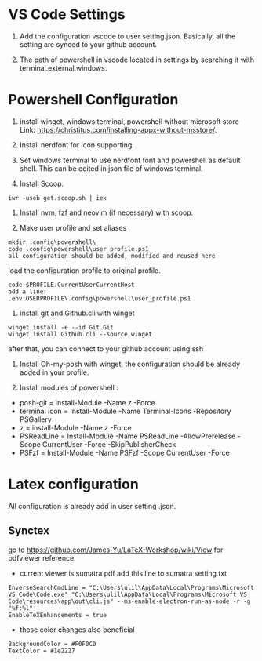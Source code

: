 # VS Code Settings
1. Add the configuration vscode to user setting.json. Basically, all the setting are synced to your github account.

1. The path of powershell in vscode located in settings by searching it with terminal.external.windows.

# Powershell Configuration
1. install winget, windows terminal, powershell without microsoft store Link: https://christitus.com/installing-appx-without-msstore/.

1. Install nerdfont for icon supporting.

1. Set windows terminal to use nerdfont font and powershell as default shell. This can be edited in json file of windows terminal.

1. Install Scoop.

``` iwr -useb get.scoop.sh | iex ```

1. Install nvm, fzf and neovim (if necessary) with scoop.

1. Make user profile and set aliases

```
mkdir .config\powershell\
code .config\powershell\user_profile.ps1
all configuration should be added, modified and reused here
```

load the configuration profile to original profile.
```
code $PROFILE.CurrentUserCurrentHost
add a line: 
.env:USERPROFILE\.config\powershell\user_profile.ps1
```
1. install git and Github.cli with winget
```
winget install -e --id Git.Git
winget install Github.cli --source winget
```
after that, you can connect to your github account using ssh

1. Install Oh-my-posh with winget, the configuration should be already added in your profile.

1. Install modules of powershell :
- posh-git = install-Module -Name z -Force
- terminal icon = Install-Module -Name Terminal-Icons -Repository PSGallery
- z = install-Module -Name z -Force
- PSReadLine = Install-Module -Name PSReadLine -AllowPrerelease -Scope CurrentUser -Force -SkipPublisherCheck
- PSFzf = Install-Module -Name PSFzf -Scope CurrentUser -Force

# Latex configuration
All configuration is already add in user setting .json. 

## Synctex
go to https://github.com/James-Yu/LaTeX-Workshop/wiki/View for pdfviewer reference.

- current viewer is sumatra pdf
add this line to sumatra setting.txt
```
InverseSearchCmdLine = "C:\Users\ulil\AppData\Local\Programs\Microsoft VS Code\Code.exe" "C:\Users\ulil\AppData\Local\Programs\Microsoft VS Code\resources\app\out\cli.js" --ms-enable-electron-run-as-node -r -g "%f:%l"
EnableTeXEnhancements = true
```

- these color changes also beneficial
```
BackgroundColor = #F0F0C0
TextColor = #1e2227
```









